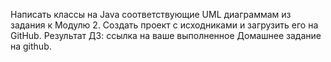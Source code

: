 Написать классы на Java соответствующие UML диаграммам из задания к Модулю 2. 
Создать проект с исходниками и загрузить его на GitHub.
Результат ДЗ: ссылка на ваше выполненное Домашнее задание на github.